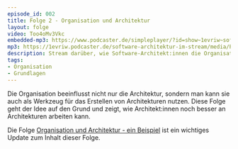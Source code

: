 ```yaml
---
episode_id: 002
title: Folge 2 - Organisation und Architektur
layout: folge
video: Too4oMv3Vkc
embedded-mp3: https://www.podcaster.de/simpleplayer/?id=show~1evriw~software-architektur-im-stream~pod-5f9ee370774df468576512&v=1604513721
mp3: https://1evriw.podcaster.de/software-architektur-im-stream/media/PodcastOrganisationUndArchitektur.mp3
description: Stream darüber, wie Software-Architekt:innen die Organisation als ein Werkzeug für die Software-Architektur nutzen können.
tags:
- Organisation
- Grundlagen
---
```


Die Organisation beeinflusst nicht nur die Architektur, sondern man
kann sie auch als Werkzeug für das Erstellen von Architekturen
nutzen. Diese Folge geht der Idee auf den Grund und zeigt, wie
Architekt:innen noch besser an Architekturen arbeiten kann. 
	
Die Folge [Organisation und Architektur - ein
Beispiel](https://software-architektur.tv/2022/07/01/folge125.html)
ist ein wichtiges Update zum Inhalt dieser Folge.
